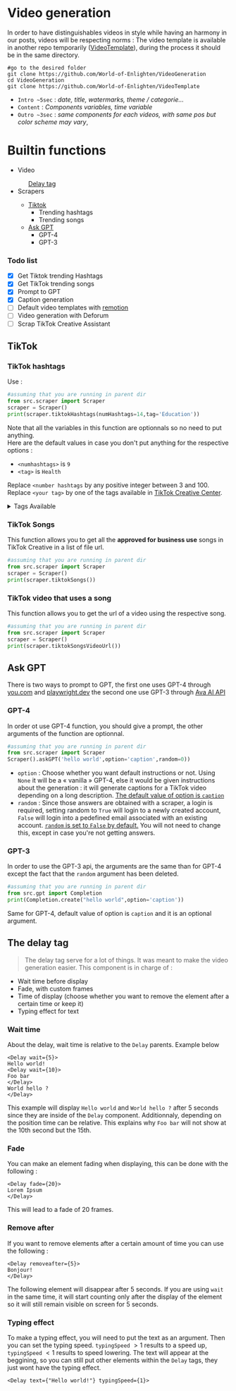 # Video generation

In order to have distinguishables videos in style while having an harmony in our posts, videos will be respecting norms :
The video template is available in another repo temporarily (<a href="https://github.com/World-of-Enlighten/VideoTemplate">VideoTemplate</a>), during the process it should be in the same directory.
```
#go to the desired folder
git clone https://github.com/World-of-Enlighten/VideoGeneration
cd VideoGeneration
git clone https://github.com/World-of-Enlighten/VideoTemplate
```

- `Intro ~5sec` : *date, title, watermarks, theme / categorie...* 
- `Content` : *Components variables, time variable*
- `Outro ~3sec` : *same components for each videos, with same pos but color scheme may vary*, 


# Builtin functions

<ul>
<li>Video</li>
<ul><a href="#delay">Delay tag</a></ul>
<li>Scrapers</li>
<ul>
<li><a href="#tiktok">Tiktok</a>
<ul><li>Trending hashtags</li><li>Trending songs</li></ul></li>
<li><a href="#ask-gpt">Ask GPT</a>
<ul><li>GPT-4</li><li>GPT-3</li></ul>
</li>
</ul>
</ul>


### Todo list

- [x] Get Tiktok trending Hashtags 
- [x] Get TikTok trending songs 
- [x] Prompt to GPT 
- [x] Caption generation 
- [ ] Default video templates with <a href="https://www.remotion.dev/">remotion</a>
- [ ] Video generation with Deforum
- [ ] Scrap TikTok Creative Assistant
## TikTok

### TikTok hashtags

Use : 
```py
#assuming that you are running in parent dir
from src.scraper import Scraper
scraper = Scraper()
print(scraper.tiktokHashtags(numHashtags=14,tag='Education'))
```

Note that all the variables in this function are optionnals so no need to put anything. <br>
Here are the default values in case you don't put anything for the respective options :

- `<numhashtags>` is `9`
- `<tag>` is `Health`


Replace `<number hashtags` by any positive integer between 3 and 100.
Replace `<your tag>` by one of the tags available in <a href="https://ads.tiktok.com/business/creativecenter/inspiration/popular/hashtag/pc/en">TikTok Creative Center</a>.

<details>
<summary>Tags Available</summary>
- Apparel & Accessories<br>
- Baby, Kids & Maternity<br>
- Beauty & Personal Care<br>
- Business Services<br>
- Education<br>
- Financial Services<br>
- Food & Beverage<br>
- Games<br>
- Health<br>
- Home Improvement<br>
- Household Products<br>
- Life Services<br>
- News & Entertainment<br>
- Pets<br>
- Sports & Outdoor<br>
- Tech & Electronics<br>
- Travel<br>
- Vehicle & Transportation<br>
</details>

### TikTok Songs

This function allows you to get all the **approved for business use** songs in TikTok Creative in a list of file url.


```py
#assuming that you are running in parent dir
from src.scraper import Scraper
scraper = Scraper()
print(scraper.tiktokSongs())
```

### TikTok video that uses a song

This function allows you to get the url of a video using the respective song.
```py
#assuming that you are running in parent dir
from src.scraper import Scraper
scraper = Scraper()
print(scraper.tiktokSongsVideoUrl())
```


## Ask GPT

There is two ways to prompt to GPT, the first one uses GPT-4 through <a href="https://you.com">you.com</a> and <a href="https://playwright.dev">playwright.dev</a> the second one use GPT-3 through <a href="https://ava-ai-ef611.web.app/">Ava AI API</a>

### GPT-4

In order ot use GPT-4 function, you should give a prompt, the other arguments of the function are optionnal. 
```py
#assuming that you are running in parent dir
from src.scraper import Scraper
Scraper().askGPT('hello world',option='caption',random=0))
```

- `option` : Choose whether you want default instructions or not. Using `None` it will be a « vanilla » GPT-4, else it would be given instructions about the generation : it will generate captions for a TikTok video depending on a long description. <u>The default value of option is `caption`</u>
- `random` : Since those answers are obtained with a scraper, a login is required, setting random to `True` will login to a newly created account, `False` will login into a pedefined email associated with an existing account.
<u>`random` is set to `False` by default.</u> You will not need to change this, except in case you're not getting answers.

### GPT-3

In order to use the GPT-3 api, the arguments are the same than for GPT-4 except the fact that the `random` argument has been deleted.

```py
#assuming that you are running in parent dir
from src.gpt import Completion
print(Completion.create("hello world",option='caption'))
```

Same for GPT-4, default value of option is `caption` and it is an optional argument.

## <a id="delay">The delay tag</a>

> The delay tag serve for a lot of things. It was meant to make the video generation easier. This component is in charge of :

- Wait time before display
- Fade, with custom frames
- Time of display (choose whether you want to remove the element after a certain time or keep it)
- Typing effect for text


### Wait time
About the delay, wait time is relative to the `Delay` parents. Example below
```tsx
<Delay wait={5}>
Hello world!
<Delay wait={10}>
Foo bar
</Delay>
World hello ?
</Delay>
```
This example will display `Hello world` and `World hello ?` after 5 seconds since they are inside of the `Delay` component. Additionnaly, depending on the position time can be relative. This explains why `Foo bar` will not show at the 10th second but the 15th.

### Fade

You can make an element fading when displaying, this can be done with the following :
```tsx
<Delay fade={20}>
Lorem Ipsum
</Delay>
```
This will lead to a fade of 20 frames. 

### Remove after

If you want to remove elements after a certain amount of time you can use the following :
```tsx
<Delay removeafter={5}>
Bonjour!
</Delay>
```
The following element will disappear after 5 seconds. If you are using `wait` in the same time, it will start counting only after the display of the element so it will still remain visible on screen for 5 seconds. 


### Typing effect

To make a typing effect, you will need to put the text as an argument. Then you can set the typing speed. `typingSpeed` $> 1$ results to a speed up, `typingSpeed` $< 1$ results to speed lowering.
The text will appear at the beggining, so you can still put other elements within the `Delay` tags, they just wont have the typing effect.

```tsx
<Delay text={"Hello world!"} typingSpeed={1}>
```